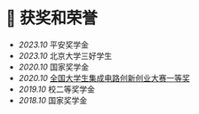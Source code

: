 # 🥇 获奖和荣誉
- *2023.10* 平安奖学金
- *2023.10* 北京大学三好学生
- *2020.10* 国家奖学金
- *2020.10* [全国大学生集成电路创新创业大赛一等奖](https://www2.scut.edu.cn/microelectronics/2020/0921/c25582a401055/page.htm)
- *2019.10* 校二等奖学金
- *2018.10* 国家奖学金